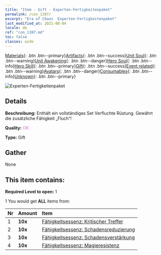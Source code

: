 ```yaml
---
title: "Item - Gift - Experten-Fertigkeitenpaket"
permalink: /con_1387/
excerpt: "Era of Chaos  Experten-Fertigkeitenpaket"
last_modified_at: 2021-08-04
locale: de
ref: "con_1387.md"
toc: false
classes: wide
---
```

 [Materials](/ItemsDE/){: .btn .btn--primary}[Artifacts](/ItemsDE/Artifacts/){: .btn .btn--success}[Unit Soul](/ItemsDE/UnitSoul/){: .btn .btn--warning}[Unit Awakening](/ItemsDE/UnitAwakening/){: .btn .btn--danger}[Hero Soul](/ItemsDE/HeroSoul/){: .btn .btn--info}[Hero Skill](/ItemsDE/HeroSkill/){: .btn .btn--primary}[Gift](/ItemsDE/Gift/){: .btn .btn--success}[Event related](/ItemsDE/Events/){: .btn .btn--warning}[Avatars](/ItemsDE/Avatars/){: .btn .btn--danger}[Consumables](/ItemsDE/Consumables/){: .btn .btn--info}[Unknown](/ItemsDE/Unknown/){: .btn .btn--primary}

 ![Experten-Fertigkeitenpaket](/images/t/i_905001.png)

## Details
 **Beschreibung:** Enthält ein vollständiges Set Verfluchte Rüstung. Gewährt die zusätzliche Fähigkeit „Fluch“!

 **Quality:** <span style="color: #DA70D6">OK</span>

 **Type:** Gift

## Gather

  None

## This item contains:

 **Required Level to open:** 1

 1 You would get **ALL** items  from:

  | Nr | Amount |     Item    |
  |:---|:-------|:------------|
  | 1 |  **10x** | [Fähigkeitsessenz: Kritischer Treffer](/ItemsDE/con_1115/) |  | 
  | 2 |  **10x** | [Fähigkeitsessenz: Schadensreduzierung](/ItemsDE/con_1116/) |  | 
  | 3 |  **10x** | [Fähigkeitsessenz: Schadensverstärkung](/ItemsDE/con_1117/) |  | 
  | 4 |  **10x** | [Fähigkeitsessenz: Magieresistenz](/ItemsDE/con_1118/) |  | 
